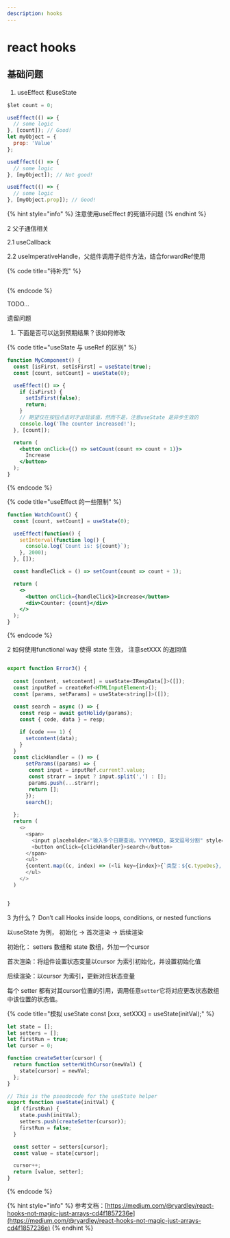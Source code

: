 ```yaml
---
description: hooks
---
```


# react hooks

## 基础问题

1. useEffect 和useState

```jsx
$let count = 0;

useEffect(() => {
  // some logic
}, [count]); // Good!
let myObject = {
  prop: 'Value'
};

useEffect(() => {
  // some logic
}, [myObject]); // Not good!

useEffect(() => {
  // some logic
}, [myObject.prop]); // Good!
```

{% hint style="info" %}
 注意使用useEffect 的死循环问题
{% endhint %}

2  父子通信相关

2.1 useCallback

2.2 useImperativeHandle，父组件调用子组件方法，结合forwardRef使用

{% code title="待补充" %}
```jsx

```
{% endcode %}

TODO...

遗留问题

1. 下面是否可以达到预期结果？该如何修改

{% code title="useState 与 useRef 的区别" %}
```jsx
function MyComponent() {
  const [isFirst, setIsFirst] = useState(true);
  const [count, setCount] = useState(0);

  useEffect(() => {
    if (isFirst) {
      setIsFirst(false);
      return;
    }
    // 期望仅在按钮点击时才出现该值，然而不是，注意useState 是异步生效的
    console.log('The counter increased!');
  }, [count]);

  return (
    <button onClick={() => setCount(count => count + 1)}>
      Increase
    </button>
  );
}
```
{% endcode %}

{% code title="useEffect 的一些限制" %}
```jsx
function WatchCount() {
  const [count, setCount] = useState(0);

  useEffect(function() {
    setInterval(function log() {
      console.log(`Count is: ${count}`);
    }, 2000);
  }, []);

  const handleClick = () => setCount(count => count + 1);

  return (
    <>
      <button onClick={handleClick}>Increase</button>
      <div>Counter: {count}</div>
    </>
  );
}
```
{% endcode %}

2 如何使用functional way 使得 state 生效， 注意setXXX 的返回值

```javascript

export function Error3() {
 
  const [content, setcontent] = useState<IRespData[]>([]);
  const inputRef = createRef<HTMLInputElement>();
  const [params, setParams] = useState<string[]>([]);
  
  const search = async () => {
    const resp = await getHolidy(params);
    const { code, data } = resp;

    if (code === 1) {
      setcontent(data);
    }
  }
  const clickHandler = () => {
      setParams((params) => {
       const input = inputRef.current?.value;
       const strarr = input ? input.split(',') : [];
       params.push(...strarr);
       return [];
      });
      search();
     
  };
  return (
    <>
      <span>
        <input placeholder="输入多个日期查询，YYYYMMDD, 英文逗号分割" style={{ marginLeft: 20, marginTop: 20, height: 30, width: 400} } ref={inputRef}></input>
        <button onClick={clickHandler}>search</button>
      </span>
      <ul>
      {content.map((c, index) => (<li key={index}>{`类型：${c.typeDes}, 星座：${c.constellation}, 农历：${c.lunarCalendar}`} </li>))}
      </ul>
    </>
  )


}
```

3 为什么？ Don’t call Hooks inside loops, conditions, or nested functions

以useState 为例， 初始化 -&gt; 首次渲染 -&gt; 后续渲染

初始化： setters 数组和 state 数组，外加一个cursor

首次渲染：将组件设置状态变量以cursor 为索引初始化，并设置初始化值

后续渲染：以cursor 为索引，更新对应状态变量

每个 setter 都有对其cursor位置的引用，调用任意`setter`它将对应更改状态数组中该位置的状态值。

{% code title="模拟 useState const \[xxx, setXXX\] = useState\(initVal\);" %}
```javascript
let state = [];
let setters = [];
let firstRun = true;
let cursor = 0;

function createSetter(cursor) {
  return function setterWithCursor(newVal) {
    state[cursor] = newVal;
  };
}

// This is the pseudocode for the useState helper
export function useState(initVal) {
  if (firstRun) {
    state.push(initVal);
    setters.push(createSetter(cursor));
    firstRun = false;
  }

  const setter = setters[cursor];
  const value = state[cursor];

  cursor++;
  return [value, setter];
}
```
{% endcode %}

{% hint style="info" %}
参考文档：[https://medium.com/@ryardley/react-hooks-not-magic-just-arrays-cd4f1857236e](https://medium.com/@ryardley/react-hooks-not-magic-just-arrays-cd4f1857236e)
{% endhint %}

